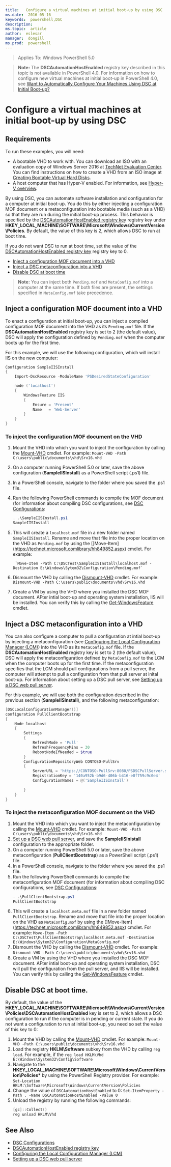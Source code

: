 ```yaml
---
title:   Configure a virtual machines at initial boot-up by using DSC
ms.date:  2016-05-16
keywords:  powershell,DSC
description:  
ms.topic:  article
author:  eslesar
manager:  dongill
ms.prod:  powershell
---
```


>Applies To: Windows PowerShell 5.0

>**Note:** The **DSCAutomationHostEnabled** registry key described in this topic is not available in PowerShell 4.0. For information on how to configure new virtual machines
>at initial boot-up in PowerShell 4.0, see 
>[Want to Automatically Configure Your Machines Using DSC at Initial Boot-up?](https://blogs.msdn.microsoft.com/powershell/2014/02/28/want-to-automatically-configure-your-machines-using-dsc-at-initial-boot-up/)

# Configure a virtual machines at initial boot-up by using DSC

## Requirements

To run these examples, you will need:

- A bootable VHD to work with. You can download an ISO with an evaluation copy of Windows Server 2016 at
    [TechNet Evaluation Center](https://www.microsoft.com/en-us/evalcenter/evaluate-windows-server-2016). You can find instructions on how to create a VHD
    from an ISO image at [Creating Bootable Virtual Hard Disks](https://technet.microsoft.com/en-us/library/gg318049.aspx).
- A host computer that has Hyper-V enabled. For information, see [Hyper-V overview](https://technet.microsoft.com/library/hh831531.aspx).

By using DSC, you can automate software installation and configuration for a computer at initial boot-up. You do this by either injecting a configuration MOF document 
or a metaconfiguration into bootable media (such as a VHD) so that they are run during the initial boot-up process. This behavior is specified by the 
[DSCAutomationHostEnabled registry key](DSCAutomationHostEnabled.md) registry key under **HKEY_LOCAL_MACHINE\SOFTWARE\Microsoft\Windows\CurrentVersion\Policies**. By default, the 
value of this key is 2, which allows DSC to run at boot time.

If you do not want DSC to run at boot time, set the value of the [DSCAutomationHostEnabled registry key](DSCAutomationHostEnabled.md) registry key to 0.


- [Inject a configuration MOF document into a VHD](##Inject-a-configuration-MOF-document-into-a-VHD)
- [Inject a DSC metaconfiguration into a VHD](##Inject-a-DSC-metaconfiguration-into-a-VHD)
- [Disable DSC at boot time](##Disable-DSC-at-boot-time)

>**Note:** You can inject both `Pending.mof` and `MetaConfig.mof` into a computer at the same time. If both files are present, the settings specified in
>`MetaConfig.mof` take precedence.


## Inject a configuration MOF document into a VHD

To enact a configuration at initial boot-up, you can inject a compiled configuration MOF document into the VHD as its `Pending.mof` file. If the
**DSCAutomationHostEnabled** registry key is set to 2 (the default value), DSC will apply the configuration defined by `Pending.mof` when the 
computer boots up for the first time.

For this example, we will use the following configuration, which will install IIS on the new computer:

```powershell
Configuration SampleIISInstall
{
    Import-DscResource -ModuleName 'PSDesiredStateConfiguration'

    node ('localhost')
    {
        WindowsFeature IIS
        {
            Ensure = 'Present'
            Name   = 'Web-Server' 
        }
    }
}
```
### To inject the configuration MOF document on the VHD

1. Mount the VHD into which you want to inject the configuration by calling the [Mount-VHD]() cmdlet. For example:
    `Mount-VHD -Path C:\users\public\documents\vhd\Srv16.vhd`
1. On a computer running PowerShell 5.0 or later, save the above configuration (**SampleIISInstall**) as a PowerShell script (.ps1) file.
1. In a PowerShell console, navigate to the folder where you saved the .ps1 file.
1. Run the following PowerShell commands to compile the MOF document (for information about compiling DSC configurations, see [DSC Configurations](configurations.md):
    ```powershell
    . .\SampleIISInstall.ps1
    SampleIISInstall
    ```
1. This will create a `localhost.mof` file in a new folder named `SampleIISInstall`. Rename and move that file into the proper location on the VHD as `Pending.mof` 
    by using the []Move-Item](https://technet.microsoft.comlibrary/hh849852.aspx)
    cmdlet. For example:

        `Move-Item -Path C:\DSCTest\SampleIISInstall\localhost.mof -Destination E:\Windows\Sytem32\Configuration\Pending.mof`
1. Dismount the VHD by calling the [Dismount-VHD](https://technet.microsoft.com/library/hh848562.aspx) cmdlet. For example:
    `Dismount-VHD -Path C:\users\public\documents\vhd\Srv16.vhd`
1. Create a VM by using the VHD where you installed the DSC MOF document. AFter intial boot-up and operating system installation, IIS will be installed.
    You can verify this by calling the [Get-WindowsFeature](https://technet.microsoft.com/library/jj205469.aspx) cmdlet.

## Inject a DSC metaconfiguration into a VHD

You can also configure a computer to pull a configuration at intial boot-up by injecting a metaconfiguration (see [Configuring the Local Configuration Manager (LCM)](metaConfig.md))
into the VHD as its `MetaConfig.mof` file. If the **DSCAutomationHostEnabled** registry key is set to 2 (the default value),  DSC will apply the metaconfiguration defined 
by `MetaConfig.mof` to the LCM when the computer boots up for the first time. If the metaconfiguration specifies that the LCM should pull configurations from a pull server, the
computer will attempt to pull a configuration from that pull server at inital boot-up. For information about setting up a DSC pull server, see [Setting up a DSC web pull server](pullServer.md).

For this example, we will use both the configuration described in the previous section (**SampleIISInstall**), and the following metaconfiguration:

```powershell
[DSCLocalConfigurationManager()]
configuration PullClientBootstrap
{
    Node localhost
    {
        Settings
        {
            RefreshMode = 'Pull'
            RefreshFrequencyMins = 30 
            RebootNodeIfNeeded = $true
        }
        ConfigurationRepositoryWeb CONTOSO-PullSrv
        {
            ServerURL = 'https://CONTOSO-PullSrv:8080/PSDSCPullServer.svc'
            RegistrationKey = '140a952b-b9d6-406b-b416-e0f759c9c0e4'
            ConfigurationNames = @('SampleIISInstall')
            
        }      
    }
}
```
### To inject the metaconfiguration MOF document on the VHD

1. Mount the VHD into which you want to inject the metaconfiguration by calling the [Mount-VHD]() cmdlet. For example:
    `Mount-VHD -Path C:\users\public\documents\vhd\Srv16.vhd`
1. [Set up a DSC web pull server](pullServer.md), and save the **SampleIISInistall** configuration to the appropriate folder.
1. On a computer running PowerShell 5.0 or later, save the above metaconfiguration (**PullClientBootstrap**) as a PowerShell script (.ps1) file.
1. In a PowerShell console, navigate to the folder where you saved the .ps1 file.
1. Run the following PowerShell commands to compile the  metaconfiguration MOF document (for information about compiling DSC configurations, see [DSC Configurations](configurations.md):
    ```powershell
    . .\PullClientBootstrap.ps1
    PullClientBootstrap
    ```
1. This will create a `localhost.meta.mof` file in a new folder named `PullClientBootstrap`. Rename and move that file into the proper location on the VHD as `MetaConfig.mof` 
    by using the []Move-Item](https://technet.microsoft.comlibrary/hh849852.aspx)
    cmdlet. For example:
    `Move-Item -Path C:\DSCTest\PullClientBootstrap\localhost.meta.mof -Destination E:\Windows\Sytem32\Configuration\MetaConfig.mof`
1. Dismount the VHD by calling the [Dismount-VHD](https://technet.microsoft.com/library/hh848562.aspx) cmdlet. For example:
    `Dismount-VHD -Path C:\users\public\documents\vhd\Srv16.vhd`
1. Create a VM by using the VHD where you installed the DSC MOF document. AFter intial boot-up and operating system installation, DSC will pull the configuration from the 
    pull server, and IIS will be installed. You can verify this by calling the [Get-WindowsFeature](https://technet.microsoft.com/library/jj205469.aspx) cmdlet.

## Disable DSC at boot time.

By default, the value of the **HKEY_LOCAL_MACHINE\SOFTWARE\Microsoft\Windows\CurrentVersion\Policies\DSCAutomationHostEnabled** key is set to 2,
which allows a DSC configuration to run if the computer is in pending or current state. If you do not want a configuration to run at initial boot-up, you need
so set the value of this key to 0:

1. Mount the VHD by calling the [Mount-VHD]() cmdlet. For example:
    `Mount-VHD -Path C:\users\public\documents\vhd\Srv16.vhd`
2. Load the registry **HKLM\Software** subkey from the VHD by calling `reg load`. For example, if the 
    `reg load HKLM\Vhd E:\Windows\System32\Config\Software`
3. Navigate to the **HKEY_LOCAL_MACHINE\SOFTWARE\Microsoft\Windows\CurrentVersion\Policies\*** by using the PowerShell Registry provider. For example:
    `Set-Location HKLM:\Software\Microsoft\Windows\CurrentVersion\Policies`
4. Change the value of `DSCAutomationHostEnabled` to 0:
    `Set-ItemProperty -Path . -Name DSCAutomationHostEnabled -Value 0`
5. Unload the registry by running the following commands:
    ```powershell
    [gc]::Collect()
    reg unload HKLM\Vhd
    ```
## See Also

- [DSC Configurations](configurations.md)
- [DSCAutomationHostEnabled registry key](DSCAutomationHostEnabled.md)
- [Configuring the Local Configuration Manager (LCM)](metaConfig.md)
- [Setting up a DSC web pull server](pullServer.md)












